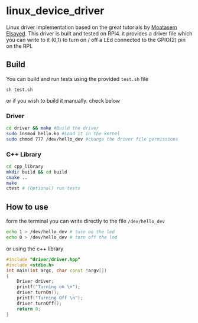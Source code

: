 # linux_device_driver

Linux driver implementation based on the great tutorials by [Moatasem Elsayed](https://www.youtube.com/playlist?list=PLkH1REggdbJq8KQBK82xW0K709tye2wTN
). This driver is built and tested on RPI4. it provides a driver file which you can write to it (0,1) to turn on / off a LEd connected to the GPIO(2) pin on the RPI.

## Build 

You can build and run tests using the provided `test.sh` file

`sh test.sh`

or if you wish to build it manually. check below

### Driver

```sh
cd driver && make #Build the driver
sudo insmod hello.ko #Load it in the kernel
sudo chmod 777 /dev/hello_dev #change the driver file permissions
```

### C++ Library

```sh
cd cpp_library
mkdir build && cd build
cmake ..
make
ctest # (Optional) run tests
```

## How to use 

form the terminal you can write directly to the file `/dev/hello_dev`

```sh
echo 1 > /dev/hello_dev # turn on the led
echo 0 > /dev/hello_dev # turn off the led
```

or using the c++ library

```c++
#include "driver/driver.hpp"
#include <stdio.h>
int main(int argc, char const *argv[])
{
    Driver driver;
    printf("Turning on \n");
    driver.turnOn();
    printf("Turning Off \n");
    driver.turnOff();
    return 0;
}

```